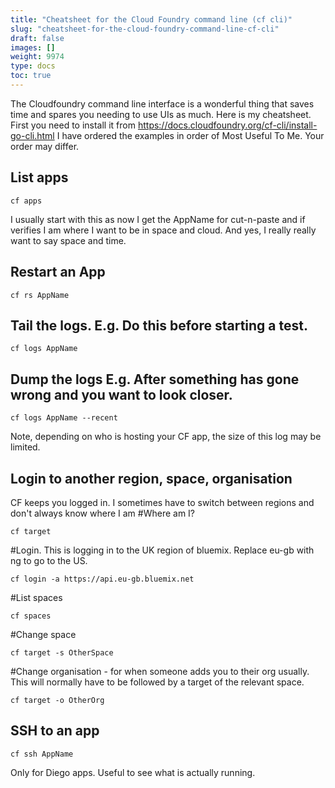 ```yaml
---
title: "Cheatsheet for the Cloud Foundry command line (cf cli)"
slug: "cheatsheet-for-the-cloud-foundry-command-line-cf-cli"
draft: false
images: []
weight: 9974
type: docs
toc: true
---
```


The Cloudfoundry command line interface is a wonderful thing that saves time and spares you needing to use UIs as much.  Here is my cheatsheet. First you need to install it from 
https://docs.cloudfoundry.org/cf-cli/install-go-cli.html
I have ordered the examples in order of Most Useful To Me. Your order may differ. 

 


## List apps
    cf apps
I usually start with this as now I get the AppName for cut-n-paste and if verifies I am where I want to be in space and cloud. And yes, I really really want to say space and time. 

## Restart an App
    cf rs AppName


## Tail the logs.  E.g. Do this before starting a test.
    cf logs AppName

## Dump the logs E.g. After something has gone wrong and you want to look closer.
`cf logs AppName --recent`

Note, depending on who is hosting your CF app, the size of this log may be limited.  

## Login to another region, space, organisation
CF keeps you logged in. I sometimes have to switch between regions and don't always know where I am
#Where am I?

    cf target

#Login. This is logging in to the UK region of bluemix.   Replace eu-gb with ng to go to the US.

    cf login -a https://api.eu-gb.bluemix.net


#List spaces

    cf spaces

#Change space

    cf target -s OtherSpace

#Change organisation - for when someone adds  you to their org usually. This will normally have to be followed by a target of the relevant space.

 `cf target -o OtherOrg`

## SSH to an app
    cf ssh AppName
Only for Diego apps.  Useful to see what is actually running.  

